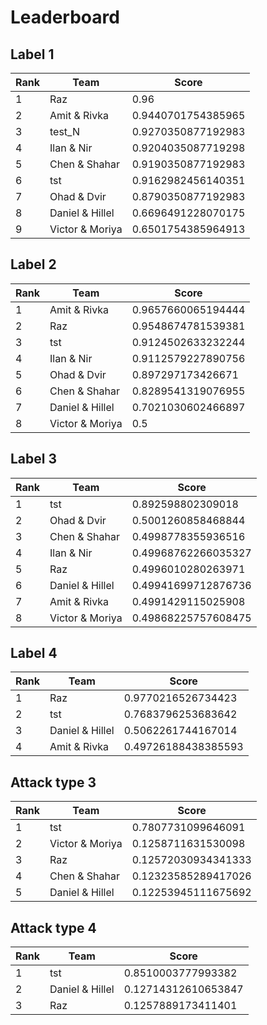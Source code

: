 # Leaderboard

## Label 1
| Rank | Team | Score |
|---|---|---|
|1|Raz|0.96|
|2|Amit & Rivka|0.9440701754385965|
|3|test_N|0.9270350877192983|
|4|Ilan & Nir|0.9204035087719298|
|5|Chen & Shahar|0.9190350877192983|
|6|tst|0.9162982456140351|
|7|Ohad & Dvir|0.8790350877192983|
|8|Daniel & Hillel|0.6696491228070175|
|9|Victor & Moriya|0.6501754385964913|


## Label 2
| Rank | Team | Score |
|---|---|---|
|1|Amit & Rivka|0.9657660065194444|
|2|Raz|0.9548674781539381|
|3|tst|0.9124502633232244|
|4|Ilan & Nir|0.9112579227890756|
|5|Ohad & Dvir|0.897297173426671|
|6|Chen & Shahar|0.8289541319076955|
|7|Daniel & Hillel|0.7021030602466897|
|8|Victor & Moriya|0.5|


## Label 3
| Rank | Team | Score |
|---|---|---|
|1|tst|0.892598802309018|
|2|Ohad & Dvir|0.5001260858468844|
|3|Chen & Shahar|0.4998778355936516|
|4|Ilan & Nir|0.49968762266035327|
|5|Raz|0.4996010280263971|
|6|Daniel & Hillel|0.49941699712876736|
|7|Amit & Rivka|0.4991429115025908|
|8|Victor & Moriya|0.49868225757608475|


## Label 4
| Rank | Team | Score |
|---|---|---|
|1|Raz|0.9770216526734423|
|2|tst|0.7683796253683642|
|3|Daniel & Hillel|0.5062261744167014|
|4|Amit & Rivka|0.49726188438385593|


## Attack type 3
| Rank | Team | Score |
|---|---|---|
|1|tst|0.7807731099646091|
|2|Victor & Moriya|0.1258711631530098|
|3|Raz|0.12572030934341333|
|4|Chen & Shahar|0.12323585289417026|
|5|Daniel & Hillel|0.12253945111675692|


## Attack type 4
| Rank | Team | Score |
|---|---|---|
|1|tst|0.8510003777993382|
|2|Daniel & Hillel|0.12714312610653847|
|3|Raz|0.1257889173411401|


